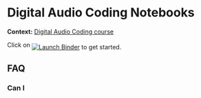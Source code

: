 # Digital Audio Coding Notebooks

**Context:** [Digital Audio Coding course][audio]

[audio]: https://eul.ink/audio

Click on <span style="vertical-align:-5px;">[![Launch Binder][binder-badge]][audio-binder]<span> to get started.


[binder-badge]: https://img.shields.io/badge/Launch-Binder-blue.svg?style=flat-square
[audio-binder]: https://mybinder.org/v2/gh/boisgera/audio-notebooks/master

## FAQ

### Can I 

